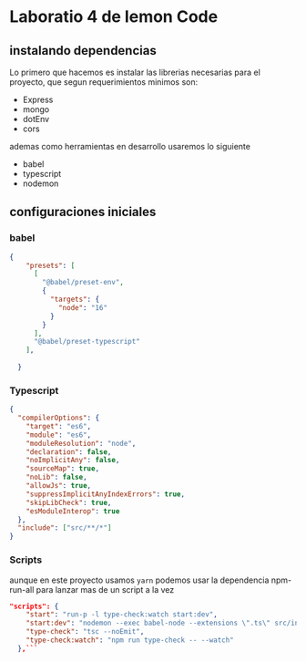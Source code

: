 # Laboratio 4 de lemon Code


## instalando dependencias

Lo primero que hacemos es instalar las librerias necesarias para el proyecto, que segun requerimientos minimos son:

- Express
- mongo
- dotEnv
- cors

ademas como herramientas en desarrollo usaremos lo siguiente

- babel
- typescript
- nodemon



## configuraciones iniciales

### babel

```json
{
    "presets": [
      [
        "@babel/preset-env",
        {
          "targets": {
            "node": "16"
          }
        }
      ],
      "@babel/preset-typescript"
    ],
    
  }
```

### Typescript
```json
{
  "compilerOptions": {
    "target": "es6",
    "module": "es6",
    "moduleResolution": "node",
    "declaration": false,
    "noImplicitAny": false,
    "sourceMap": true,
    "noLib": false,
    "allowJs": true,
    "suppressImplicitAnyIndexErrors": true,
    "skipLibCheck": true,
    "esModuleInterop": true
  },
  "include": ["src/**/*"]
}
```

### Scripts

aunque en este proyecto usamos `yarn` podemos usar la dependencia npm-run-all para lanzar mas de un script a la vez

```json
"scripts": {
    "start": "run-p -l type-check:watch start:dev",
    "start:dev": "nodemon --exec babel-node --extensions \".ts\" src/index.ts",
    "type-check": "tsc --noEmit",
    "type-check:watch": "npm run type-check -- --watch"
  },```

